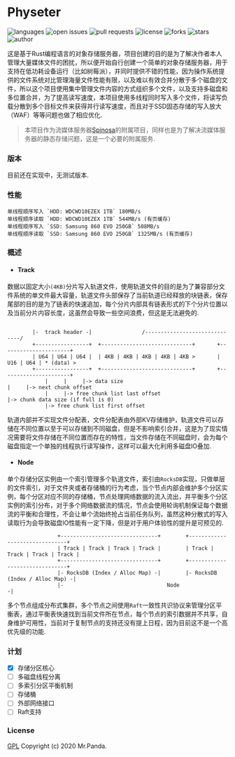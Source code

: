 # Physeter

![languages](https://img.shields.io/github/languages/top/quasipaa/Physeter)
![open issues](https://img.shields.io/github/issues/quasipaa/Physeter)
![pull requests](https://img.shields.io/github/issues-pr/quasipaa/Physeter)
![license](https://img.shields.io/github/license/quasipaa/Physeter)
![forks](https://img.shields.io/github/forks/quasipaa/Physeter)
![stars](https://img.shields.io/github/stars/quasipaa/Physeter)
![author](https://img.shields.io/badge/author-Mr.Panda-read)

这是基于Rust编程语言的对象存储服务器，项目创建的目的是为了解决作者本人管理大量媒体文件的困扰，所以便开始自行创建一个简单的对象存储服务器，用于支持在低功耗设备运行（比如树莓派），并同时提供不错的性能，因为操作系统提供的文件系统对比管理海量文件性能有限，以及难以有效合并分散于多个磁盘的文件，所以这个项目使用集中管理文件内容的方式组织多个文件，以及支持多磁盘和多位置合并，为了提高读写速度，本项目使用多线程同时写入多个文件，将读写负载分散到多个目标文件来获得并行读写速度，而且对于SSD固态存储的写入放大（WAF）等等问题也做了相应优化.  

> 本项目作为流媒体服务器[Spinosa](https://github.com/quasipaa/Spinosa)的附属项目，同样也是为了解决流媒体服务器的静态存储问题，这是一个必要的附属服务.


### 版本
目前还在实现中，无测试版本.


### 性能
```
单线程顺序写入 `HDD: WDCWD10EZEX 1TB` 180MB/s  
单线程顺序读取 `HDD: WDCWD10EZEX 1TB` 544MB/s (有页缓存)
单线程顺序写入 `SSD: Samsung 860 EVO 250GB` 508MB/s  
单线程顺序读取 `SSD: Samsung 860 EVO 250GB` 1325MB/s (有页缓存)
```


### 概述

- #### Track
数据以固定大小`(4KB)`分片写入轨道文件，使用轨道文件的目的是为了兼容部分文件系统的单文件最大容量，轨道文件头部保存了当前轨道已经释放的块链表，保存尾部的目的是为了链表的快速追加，每个分片内部具有链表形式的下个分片位置以及当前分片内容长度，这虽然会导致一些空间浪费，但这是无法避免的.

```
    
        |-  track header -|                /------------------------------/
        +-----------------+  +-----------------------------+       +----------------------+
        | U64 | U64 | U64 |  | 4KB | 4KB | 4KB | 4KB | 4KB >       | U16 | U64 | * (data) >
        +-----------------+  +-----------------------------+       +----------------------+
            |     |     |-> data size                                  |     |-> next chunk offset
            |     |-> free chunk list last offset                      |-> chunk data size (if full is 0)
            |-> free chunk list first offset
```

轨道内部并不实现文件分配表，文件分配表由外部KV存储维护，轨道文件可以存储在不同位置以至于可以存储到不同磁盘，但是不影响索引合并，这是为了现实情况需要将文件存储在不同位置而存在的特性，当文件存储在不同磁盘时，会为每个磁盘指定一个单独的线程执行读写操作，这样可以最大化利用多磁盘IO叠加.

- #### Node
单个存储分区实例由一个索引管理多个轨道文件，索引由`RocksDB`实现，只做单层的文件索引，对于文件夹或者存储桶的行为考虑，当个节点内部会维护多个分区实例，每个分区对应不同的存储桶，节点处理网络数据的流入流出，并平衡多个分区实例的索引分布，对于多个网络数据流的情况，节点会使用轮询机制保证每个数据流的平衡和合理性，不会让单个流始终抢占当前任务队列，虽然这种分散式的写入读取行为会导致磁盘IO性能有一定下降，但是对于用户体验性的提升是可预见的.

```
                +-------------------------------+        +-------------------------------+
                | Track | Track | Track | Track |        | Track | Track | Track | Track |
                +-------------------------------+        +-------------------------------+
                |- RocksDB (Index / Alloc Map) -|        |- RocksDB (Index / Alloc Map) -|
                |-                                 Node                                 -|
```

多个节点组成分布式集群，多个节点之间使用`Raft`一致性共识协议来管理分区平衡表，通过平衡表快速找到当前文件所在节点，每个节点的索引数据并不共享，自身维护可用性，当前对于复制节点的支持还没有提上日程，因为目前这不是一个高优先级的功能.


### 计划
* [x] 存储分区核心   
* [ ] 多磁盘线程分离  
* [ ] 多索引分区平衡机制  
* [ ] 存储桶  
* [ ] 外部网络接口  
* [ ] Raft支持

### License
[GPL](./LICENSE)
Copyright (c) 2020 Mr.Panda.